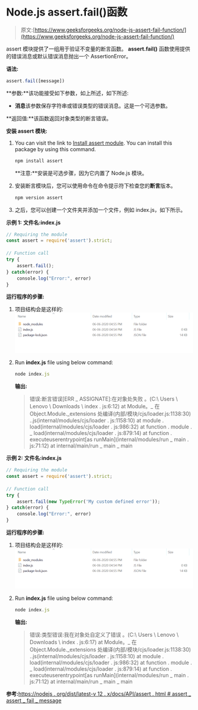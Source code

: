 # Node.js assert.fail()函数

> 原文:[https://www.geeksforgeeks.org/node-js-assert-fail-function/](https://www.geeksforgeeks.org/node-js-assert-fail-function/)

assert 模块提供了一组用于验证不变量的断言函数。 **assert.fail()** 函数使用提供的错误消息或默认错误消息抛出一个 AssertionError。

**语法:**

```js
assert.fail([message])
```

**参数:**该功能接受如下参数，如上所述，如下所述:

*   **消息**该参数保存字符串或错误类型的错误消息。这是一个可选参数。

**返回值:**该函数返回对象类型的断言错误。

**安装 assert 模块:**

1.  You can visit the link to [Install assert module](https://www.npmjs.com/package/assert). You can install this package by using this command.

    ```js
    npm install assert
    ```

    **注意:**安装是可选步骤，因为它内置了 Node.js 模块。

2.  安装断言模块后，您可以使用命令在命令提示符下检查您的**断言**版本。

    ```js
    npm version assert
    ```

3.  之后，您可以创建一个文件夹并添加一个文件，例如 index.js，如下所示。

**示例 1:** **文件名:index.js**

```js
// Requiring the module
const assert = require('assert').strict;

// Function call
try {
    assert.fail();
} catch(error) {
    console.log("Error:", error)
}
```

**运行程序的步骤:**

1.  项目结构会是这样的:
    ![](img/3209d9b4369c180282a34be8070d7d6e.png)
2.  Run **index.js** file using below command:

    ```js
    node index.js
    ```

    **输出:**

    > 错误:断言错误[ERR _ ASSIGNATE]:在对象处失败
    > 。<anonymous>(C:\ Users \ Lenovo \ Downloads \ index . js:6:12)
    > at Module。_ 在 Object.Module._extensions 处编译(内部/模块/cjs/loader.js:1138:30)
    > ..js(internal/modules/cjs/loader . js:1158:10)
    > at module . load(internal/modules/cjs/loader . js:986:32)
    > at function . module . _ load(internal/modules/cjs/loader . js:879:14)
    > at function . executeuserentrypoint[as runMain](internal/modules/run _ main . js:71:12)
    > at internal/main/run _ main _ main</anonymous>

**示例 2:** **文件名:index.js**

```js
// Requiring the module
const assert = require('assert').strict;

// Function call
try {
    assert.fail(new TypeError('My custom defined error'));
} catch(error) {
    console.log("Error:", error)
}
```

**运行程序的步骤:**

1.  项目结构会是这样的:
    ![](img/3209d9b4369c180282a34be8070d7d6e.png)
2.  Run **index.js** file using below command:

    ```js
    node index.js
    ```

    **输出:**

    > 错误:类型错误:我在对象处自定义了错误
    > 。<anonymous>(C:\ Users \ Lenovo \ Downloads \ index . js:6:17)
    > at Module。_ 在 Object.Module._extensions 处编译(内部/模块/cjs/loader.js:1138:30)
    > ..js(internal/modules/cjs/loader . js:1158:10)
    > at module . load(internal/modules/cjs/loader . js:986:32)
    > at function . module . _ load(internal/modules/cjs/loader . js:879:14)
    > at function . executeuserentrypoint[as runMain](internal/modules/run _ main . js:71:12)
    > at internal/main/run _ main _ main</anonymous>

**参考:**[https://nodejs . org/dist/latest-v 12 . x/docs/API/assert . html # assert _ assert _ fail _ message](https://nodejs.org/dist/latest-v12.x/docs/api/assert.html#assert_assert_fail_message)